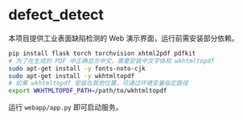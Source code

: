 # defect_detect

本项目提供工业表面缺陷检测的 Web 演示界面，运行前需安装部分依赖。

```bash
pip install flask torch torchvision xhtml2pdf pdfkit
# 为了在生成的 PDF 中正确显示中文，需要安装中文字体和 wkhtmltopdf
sudo apt-get install -y fonts-noto-cjk
sudo apt-get install -y wkhtmltopdf
# 如果 wkhtmltopdf 安装在其他位置，可通过环境变量指定路径
export WKHTMLTOPDF_PATH=/path/to/wkhtmltopdf
```

运行 `webapp/app.py` 即可启动服务。
